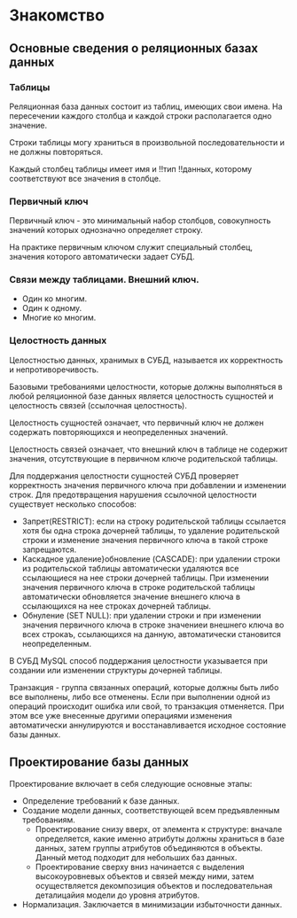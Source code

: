 Знакомство
================================================================================

Основные сведения о реляционных базах данных
--------------------------------------------------------------------------------

### Таблицы

Реляционная база данных состоит из таблиц, имеющих свои имена. На пересечении каждого столбца и каждой строки располагается одно значение.

Строки таблицы могу храниться в произвольной последовательности и не должны повторяться.

Каждый столбец таблицы имеет имя и !!тип !!данных, которому соответствуют все значения в столбце.

### Первичный ключ

Первичный ключ - это минимальный набор столбцов, совокупность значений которых однозначно определяет строку.

На практике первичным ключом служит специальный столбец, значения которого автоматически задает СУБД.

### Связи между таблицами. Внешний ключ.

* Один ко многим.
* Один к одному.
* Многие ко многим.

### Целостность данных

Целостностью данных, хранимых в СУБД, называется их корректность и непротиворечивость.

Базовыми требованиями целостности, которые должны выполняться в любой реляционной базе данных является целостность сущностей и целостность связей (ссылочная целостность).

Целостность сущностей означает, что первичный ключ не должен содержать повторяющихся и неопределенных значений.

Целостность связей означает, что внешний ключ в таблице не содержит значения, отсутствующие в первичном ключе родительской таблицы.

Для поддержания целостности сущностей СУБД проверяет корректность значения первичного ключа при добавлении и изменении строк. Для предотвращения нарушения ссылочной целостности существует несколько способов:

* Запрет(RESTRICT): если на строку родительской таблицы ссылается хотя бы одна строка дочерней таблицы, то удаление родительской строки и изменение значения первичного ключа в такой строке запрещаются.
* Каскадное удаление}обновление (CASCADE): при удалении строки из родительской таблицы автоматически удаляются все ссылающиеся на нее строки дочерней таблицы. При изменении значения первичного ключа в строке родительской таблицы автоматически обновляется значение внешнего ключа в ссылающихся на нее строках дочерней таблицы.
* Обнуление (SET NULL): при удалении строки и при изменении значения первичного ключа в строке значениеи внешнего ключа во всех строкаъ, ссылающихся на данную, автоматически становится неопределенным. 

В СУБД MySQL способ поддержания целостности указывается при создании или изменении структуры дочерней таблицы.

Транзакция - группа связанных операций, которые должны быть либо все выполнены, либо все отменены. Если при выполнении одной из операций происходит ошибка или свой, то транзакция отменяется. При этом все уже внесенные другими операциями изменения автоматически аннулируются и восстанавливается исходное состояние базы данных.

Проектирование базы данных
--------------------------------------------------------------------------------

Проектирование включает в себя следующие основные этапы:

* Определение требований к базе данных.
* Создание модели данных, соответствующей всем предъявленным требованиям.
    * Проектирование снизу вверх, от элемента к структуре: вначале определяется, какие именно атрибуты должны храниться в базе данных, затем группы атрибутов объединяются в объекты. Данный метод подходит для небольших баз данных.
    * Проектирование сверху вниз начинается с выделения высокоуровневых объектов и связей между ними, затем осуществляется декомпозиция объектов и последовательная деталицайия модели до уровня атрибутов.
* Нормализация. Заключается в минимизации избыточности данных.